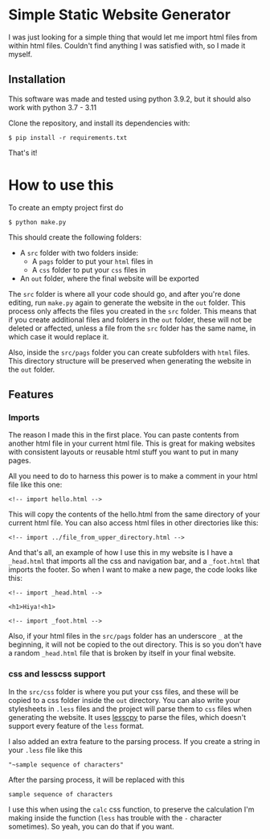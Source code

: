 # Simple Static Website Generator

I was just looking for a simple thing that would let me import html files from within html files.
Couldn't find anything I was satisfied with, so I made it myself.

## Installation

This software was made and tested using python 3.9.2, but it should also work with python 3.7 - 3.11

Clone the repository, and install its dependencies with:
```
$ pip install -r requirements.txt
```

That's it!

# How to use this

To create an empty project first do 
```
$ python make.py
```

This should create the following folders:
* A `src` folder with two folders inside:
	* A `pags` folder to put your `html` files in
	* A `css` folder to put your `css` files in
* An `out` folder, where the final website will be exported

The `src` folder is where all your code should go, and after you're done editing, run `make.py` again to generate the website in the `out` folder.
This process only affects the files you created in the `src` folder.
This means that if you create additional files and folders in the `out` folder, these will not be deleted or affected, unless a file from the `src` folder has the same name, in which case it would replace it.

Also, inside the `src/pags` folder you can create subfolders with `html` files.
This directory structure will be preserved when generating the website in the `out` folder.

## Features

### Imports

The reason I made this in the first place.
You can paste contents from another html file in your current html file.
This is great for making websites with consistent layouts or reusable html stuff you want to put in many pages.

All you need to do to harness this power is to make a comment in your html file like this one:
```
<!-- import hello.html -->
```

This will copy the contents of the hello.html from the same directory of your current html file.
You can also access html files in other directories like this:

```
<!-- import ../file_from_upper_directory.html -->
```

And that's all, an example of how I use this in my website is I have a `_head.html` that imports all the css and navigation bar, and a `_foot.html` that imports the footer.
So when I want to make a new page, the code looks like this:

```
<!-- import _head.html -->

<h1>Hiya!<h1>

<!-- import _foot.html -->
```

Also, if your html files in the `src/pags` folder has an underscore `_` at the beginning, it will not be copied to the out directory.
This is so you don't have a random `_head.html` file that is broken by itself in your final website.

###  css and lesscss support

In the `src/css` folder is where you put your css files, and these will be copied to a css folder inside the `out` directory.
You can also write your stylesheets in `.less` files and the project will parse them to `css` files when generating the website.
It uses [lesscpy](https://github.com/lesscpy/lesscpy) to parse the files, which doesn't support every feature of the `less` format.

I also added an extra feature to the parsing process.
If you create a string in your `.less` file like this
```
"~sample sequence of characters"
```

After the parsing process, it will be replaced with this
```
sample sequence of characters
```

I use this when using the `calc` css function, to preserve the calculation I'm making inside the function (`less` has trouble with the `-` character sometimes).
So yeah, you can do that if you want.
